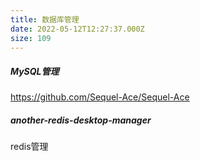 ```yaml
---
title: 数据库管理
date: 2022-05-12T12:27:37.000Z
size: 109
---
```

##### MySQL管理

https://github.com/Sequel-Ace/Sequel-Ace

##### another-redis-desktop-manager

redis管理
